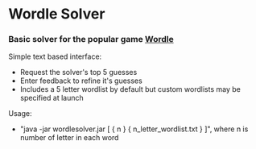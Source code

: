 # Wordle Solver
### Basic solver for the popular game [Wordle](https://www.nytimes.com/games/wordle/index.html)

Simple text based interface:
- Request the solver's top 5 guesses
- Enter feedback to refine it's guesses
- Includes a 5 letter wordlist by default but custom wordlists may be specified at launch

Usage: 
- "java -jar wordlesolver.jar \[ { n } { n_letter_wordlist.txt } ]", where n is number of letter in each word
